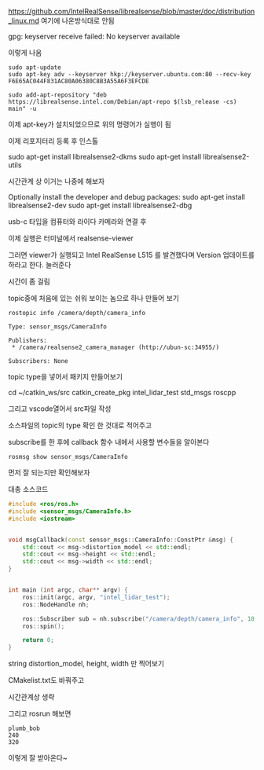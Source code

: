 https://github.com/IntelRealSense/librealsense/blob/master/doc/distribution_linux.md
여기에 나온방식대로 안됨

gpg: keyserver receive failed: No keyserver available

이렇게 나옴

```
sudo apt-update
sudo apt-key adv --keyserver hkp://keyserver.ubuntu.com:80 --recv-key F6E65AC044F831AC80A06380C8B3A55A6F3EFCDE
```

```
sudo add-apt-repository "deb https://librealsense.intel.com/Debian/apt-repo $(lsb_release -cs) main" -u
```

이제 apt-key가 설치되었으므로 위의 명령어가 실행이 됨


이제 리포지터리 등록 후 인스톨

sudo apt-get install librealsense2-dkms
sudo apt-get install librealsense2-utils


시간관계 상 이거는 나중에 해보자

Optionally install the developer and debug packages:
sudo apt-get install librealsense2-dev
sudo apt-get install librealsense2-dbg

usb-c 타입을 컴퓨터와 라이다 카메라와 연결 후 

이제 실행은 터미널에서 
realsense-viewer 

그러면 viewer가 실행되고 
Intel RealSense L515 를 발견했다며 Version 업데이트를 하라고 한다. 눌러준다

시간이 좀 걸림


topic중에 처음에 있는 쉬워 보이는 놈으로 하나 만들어 보기

```
rostopic info /camera/depth/camera_info
```

```
Type: sensor_msgs/CameraInfo

Publishers: 
 * /camera/realsense2_camera_manager (http://ubun-sc:34955/)

Subscribers: None
```

topic type을 넣어서 패키지 만들어보기

cd ~/catkin_ws/src
catkin_create_pkg intel_lidar_test std_msgs roscpp

그리고 vscode열어서 
src파일 작성


소스파일의 topic의 type 확인 한 것대로 적어주고 

subscribe를 한 후에 callback 함수 내에서 사용할 변수들을 알아본다

```
rosmsg show sensor_msgs/CameraInfo
```


먼저 잘 되는지만 확인해보자

대충 소스코드

```cpp
#include <ros/ros.h>
#include <sensor_msgs/CameraInfo.h>
#include <iostream>


void msgCallback(const sensor_msgs::CameraInfo::ConstPtr &msg) { 
    std::cout << msg->distortion_model << std::endl;
    std::cout << msg->height << std::endl;
    std::cout << msg->width << std::endl;
}


int main (int argc, char** argv) {
    ros::init(argc, argv, "intel_lidar_test");
    ros::NodeHandle nh;

    ros::Subscriber sub = nh.subscribe("/camera/depth/camera_info", 10, msgCallback);
    ros::spin();

    return 0;
}
```

string distortion_model, height, width 만 찍어보기


CMakelist.txt도 바꿔주고 

시간관계상 생략

그리고 
rosrun 해보면 
```
plumb_bob
240
320

```

이렇게 잘 받아온다~
